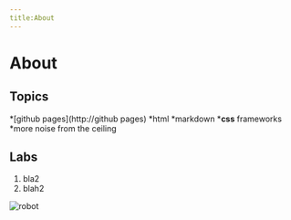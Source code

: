 ```yaml
---
title:About
---
```


# About

## Topics

*[github pages](http://github pages)
	*html
	*markdown
*__css__ frameworks
*more noise from the ceiling

## Labs

1. bla2
2. blah2

![robot](http://www.capitolnerd.files.wordpress.com/2010/06/roberto2.jpg)